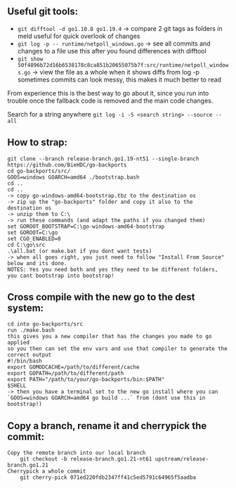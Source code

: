 ## Useful git tools:
-	`git difftool -d go1.10.8 go1.19.4`
		-> compare 2 git tags as folders in meld
			useful for quick overlook of changes
-	`git log -p -- runtime/netpoll_windows.go`
		-> see all commits and changes to a file
			use this after you found differences with difftool
-	`git show 50f4896b72d16b6538178c8ca851b20655075b7f:src/runtime/netpoll_windows.go`
		-> view the file as a whole when it shows diffs from log -p
			sometimes commits can look messy, this makes it much better to read

From experience this is the best way to go about it, since you run into trouble once the fallback code is removed and the main code changes.

Search for a string anywhere
	`git log -i -S <search string> --source --all`


## How to strap:
	git clone --branch release-branch.go1.19-nt51 --single-branch https://github.com/BieHDC/go-backports
	cd go-backports/src/
	GOOS=windows GOARCH=amd64 ./bootstrap.bash
	cd ..
	cd ..
	-> copy go-windows-amd64-bootstrap.tbz to the destination os
	-> zip up the "go-backports" folder and copy it also to the destination os
	-> unzip them to C:\
	-> run these commands (and adapt the paths if you changed them)
	set GOROOT_BOOTSTRAP=C:\go-windows-amd64-bootstrap
	set GOROOT=C:\go
	set CGO_ENABLED=0
	cd C:\go\src
	.\all.bat (or make.bat if you dont want tests)
	-> when all goes right, you just need to follow "Install From Source" below and its done.
	NOTES: Yes you need both and yes they need to be different folders, you cant bootstrap into bootstrap!


## Cross compile with the new go to the dest system:
	cd into go-backports/src
	run ./make.bash
	this gives you a new compiler that has the changes you made to go applied
	so you then can set the env vars and use that compiler to generate the correct output
	#!/bin/bash
	export GOMODCACHE=/path/to/different/cache
	export GOPATH=/path/to/different/path
	export PATH="/path/to/your/go-backports/bin:$PATH"
	$SHELL
	-> then you have a terminal set to the new go install where you can `GOOS=windows GOARCH=amd64 go build ...` from (dont use this in bootstrap!)

## Copy a branch, rename it and cherrypick the commit:
	Copy the remote branch into our local branch
		git checkout -b release-branch.go1.21-nt61 upstream/release-branch.go1.21 
	Cherrypick a whole commit
		git cherry-pick 071ed220fdb2347ff41c5ed5791c64965f5aadba


